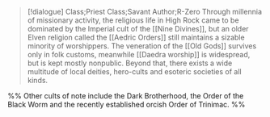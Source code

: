>[!dialogue] Class;Priest Class;Savant Author;R-Zero
Through millennia of missionary activity, the religious life in High Rock came to be dominated by the Imperial cult of the [[Nine Divines]], but an older Elven religion called the [[Aedric Orders]] still maintains a sizable minority of worshippers. The veneration of the [[Old Gods]] survives only in folk customs, meanwhile [[Daedra worship]] is widespread, but is kept mostly nonpublic. Beyond that, there exists a wide multitude of local deities, hero-cults and esoteric societies of all kinds.


%%
Other cults of note include the Dark Brotherhood, the Order of the Black Worm and the recently established orcish Order of Trinimac.
%%